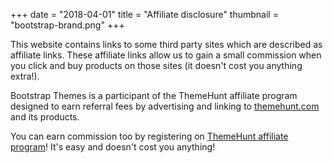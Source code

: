 +++
date = "2018-04-01"
title = "Affiliate disclosure"
thumbnail = "bootstrap-brand.png"
+++

This website contains links to some third party sites which are described as affiliate links. These affiliate links allow us to gain a small commission when you click and buy products on those sites (it doesn't cost you anything extra!).

Bootstrap Themes is a participant of the ThemeHunt affiliate program designed to earn referral fees by advertising and linking to [themehunt.com](https://themehunt.com/?ref=rustheme) and its products.

You can earn commission too by registering on [ThemeHunt affiliate program](https://themehunt.com/?ref=rustheme)! It's easy and doesn't cost you anything!
